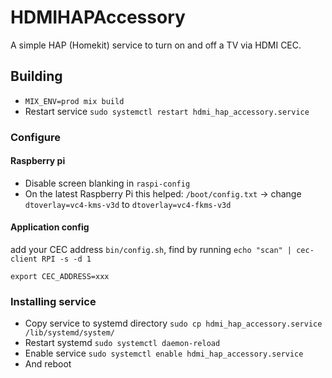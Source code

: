 # HDMIHAPAccessory

A simple HAP (Homekit) service to turn on and off a TV via HDMI CEC.

## Building

- `MIX_ENV=prod mix build`
- Restart service `sudo systemctl restart hdmi_hap_accessory.service`

### Configure

#### Raspberry pi

- Disable screen blanking in `raspi-config`
- On the latest Raspberry Pi this helped: `/boot/config.txt` -> change `dtoverlay=vc4-kms-v3d` to `dtoverlay=vc4-fkms-v3d`

#### Application config

add your CEC address `bin/config.sh`, find by running `echo "scan" | cec-client RPI -s -d 1`

```
export CEC_ADDRESS=xxx
```

### Installing service

- Copy service to systemd directory `sudo cp hdmi_hap_accessory.service /lib/systemd/system/`
- Restart systemd `sudo systemctl daemon-reload`
- Enable service `sudo systemctl enable hdmi_hap_accessory.service`
- And reboot
